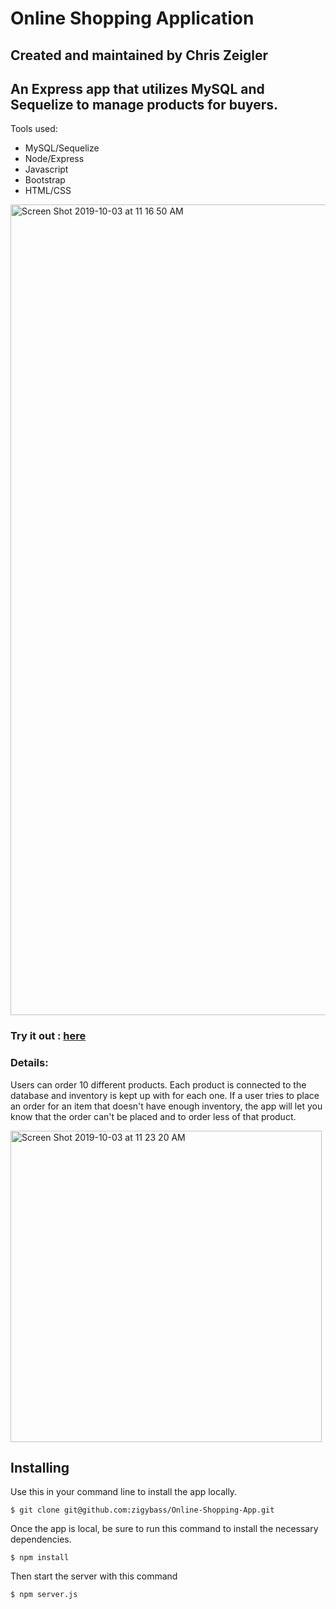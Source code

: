 # Online Shopping Application

## Created and maintained by Chris Zeigler
## An Express app that utilizes MySQL and Sequelize to manage products for buyers. 

Tools used: 
* MySQL/Sequelize
* Node/Express
* Javascript
* Bootstrap
* HTML/CSS

<img width="1297" alt="Screen Shot 2019-10-03 at 11 16 50 AM" src="https://user-images.githubusercontent.com/50716272/66140864-d9b53300-e5d0-11e9-91b7-185a93182994.png">

### Try it out : [here](https://tranquil-dawn-00256.herokuapp.com)

### Details:
Users can order 10 different products. Each product is connected to the database and inventory is kept up with for each one. If a user tries to place an order for an item that doesn't have enough inventory, the app will let you know that the order can't be placed and to order less of that product.


<img width="498" alt="Screen Shot 2019-10-03 at 11 23 20 AM" src="https://user-images.githubusercontent.com/50716272/66140827-c5713600-e5d0-11e9-9424-9c336849cbac.png">


## Installing

Use this in your command line to install the app locally.
```
$ git clone git@github.com:zigybass/Online-Shopping-App.git
```
Once the app is local, be sure to run this command to install the necessary dependencies.
```
$ npm install
```
Then start the server with this command 
```
$ npm server.js
```
